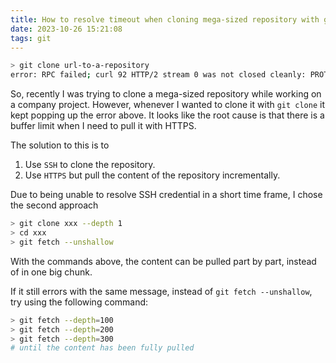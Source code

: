 ```yaml
---
title: How to resolve timeout when cloning mega-sized repository with git
date: 2023-10-26 15:21:08
tags: git
---
```


```bash
> git clone url-to-a-repository
error: RPC failed; curl 92 HTTP/2 stream 0 was not closed cleanly: PROTOCOL_ERROR (err 1)
```

So, recently I was trying to clone a mega-sized repository while working on a company project. However, whenever I wanted to clone it with `git clone` it kept popping up the error above. It looks like the root cause is that there is a buffer limit when I need to pull it with HTTPS.

The solution to this is to 
1. Use `SSH` to clone the repository.
2. Use `HTTPS` but pull the content of the repository incrementally.

Due to being unable to resolve SSH credential in a short time frame, I chose the second approach

```bash
> git clone xxx --depth 1
> cd xxx
> git fetch --unshallow
```

With the commands above, the content can be pulled part by part, instead of in one big chunk.

If it still errors with the same message, instead of `git fetch --unshallow`, try using the following command:

```bash
> git fetch --depth=100
> git fetch --depth=200
> git fetch --depth=300
# until the content has been fully pulled
```